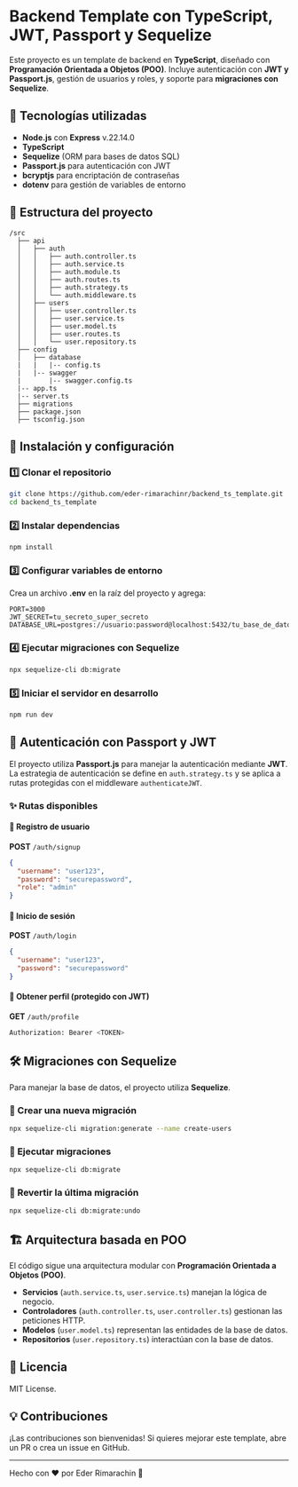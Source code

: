 # Backend Template con TypeScript, JWT, Passport y Sequelize

Este proyecto es un template de backend en **TypeScript**, diseñado con **Programación Orientada a Objetos (POO)**. Incluye autenticación con **JWT y Passport.js**, gestión de usuarios y roles, y soporte para **migraciones con Sequelize**.

## 🚀 Tecnologías utilizadas

- **Node.js** con **Express** v.22.14.0
- **TypeScript**
- **Sequelize** (ORM para bases de datos SQL)
- **Passport.js** para autenticación con JWT
- **bcryptjs** para encriptación de contraseñas
- **dotenv** para gestión de variables de entorno

## 📂 Estructura del proyecto

```
/src
  ├── api
  │   ├── auth
  │   │   ├── auth.controller.ts
  │   │   ├── auth.service.ts
  │   │   ├── auth.module.ts
  │   │   ├── auth.routes.ts
  │   │   ├── auth.strategy.ts
  │   │   └── auth.middleware.ts
  │   ├── users
  │   │   ├── user.controller.ts
  │   │   ├── user.service.ts
  │   │   ├── user.model.ts
  │   │   ├── user.routes.ts
  │   │   └── user.repository.ts
  ├── config
  │   ├── database
  |   |   |-- config.ts
  |   |-- swagger
  |       |-- swagger.config.ts
  |-- app.ts
  |-- server.ts
  ├── migrations
  ├── package.json
  ├── tsconfig.json
```

## 🔧 Instalación y configuración

### 1️⃣ Clonar el repositorio
```bash
git clone https://github.com/eder-rimarachinr/backend_ts_template.git
cd backend_ts_template
```

### 2️⃣ Instalar dependencias
```bash
npm install
```

### 3️⃣ Configurar variables de entorno
Crea un archivo **.env** en la raíz del proyecto y agrega:
```env
PORT=3000
JWT_SECRET=tu_secreto_super_secreto
DATABASE_URL=postgres://usuario:password@localhost:5432/tu_base_de_datos
```

### 4️⃣ Ejecutar migraciones con Sequelize
```bash
npx sequelize-cli db:migrate
```

### 5️⃣ Iniciar el servidor en desarrollo
```bash
npm run dev
```

## 🔑 Autenticación con Passport y JWT

El proyecto utiliza **Passport.js** para manejar la autenticación mediante **JWT**. La estrategia de autenticación se define en `auth.strategy.ts` y se aplica a rutas protegidas con el middleware `authenticateJWT`.

### ✨ Rutas disponibles

#### 🔹 Registro de usuario
**POST** `/auth/signup`
```json
{
  "username": "user123",
  "password": "securepassword",
  "role": "admin"
}
```

#### 🔹 Inicio de sesión
**POST** `/auth/login`
```json
{
  "username": "user123",
  "password": "securepassword"
}
```

#### 🔹 Obtener perfil (protegido con JWT)
**GET** `/auth/profile`
```bash
Authorization: Bearer <TOKEN>
```

## 🛠️ Migraciones con Sequelize

Para manejar la base de datos, el proyecto utiliza **Sequelize**.

### 🔹 Crear una nueva migración
```bash
npx sequelize-cli migration:generate --name create-users
```

### 🔹 Ejecutar migraciones
```bash
npx sequelize-cli db:migrate
```

### 🔹 Revertir la última migración
```bash
npx sequelize-cli db:migrate:undo
```

## 🏗️ Arquitectura basada en POO

El código sigue una arquitectura modular con **Programación Orientada a Objetos (POO)**.
- **Servicios** (`auth.service.ts`, `user.service.ts`) manejan la lógica de negocio.
- **Controladores** (`auth.controller.ts`, `user.controller.ts`) gestionan las peticiones HTTP.
- **Modelos** (`user.model.ts`) representan las entidades de la base de datos.
- **Repositorios** (`user.repository.ts`) interactúan con la base de datos.

## 📜 Licencia
MIT License.

## 💡 Contribuciones
¡Las contribuciones son bienvenidas! Si quieres mejorar este template, abre un PR o crea un issue en GitHub.

---

Hecho con ❤️ por Eder Rimarachin 🚀

